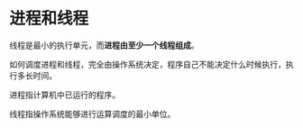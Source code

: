 # 进程和线程

 

线程是最小的执行单元，而**进程由至少一个线程组成**。

如何调度进程和线程，完全由操作系统决定，程序自己不能决定什么时候执行，执行多长时间。 

进程指计算机中已运行的程序。

线程指操作系统能够进行运算调度的最小单位。


